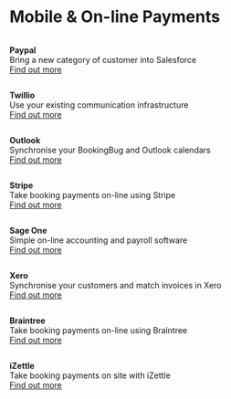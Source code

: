 # Mobile & On-line Payments

<div class="card">
  <div>
    <img src="https://www.bookingbug.co.uk/pictures/830/show/paypal+logo+sq+new.png?sh=ad3752652d07671a" alt="">
    <p><b>Paypal</b><br>
    Bring a new category of customer into Salesforce<br>
    <a href="https://www.bookingbug.co.uk/salesforce" target="_blank">Find out more<i class="fa fa-angle-right"></i></a></p>
  </div>
</div>
<div class="card">
  <div>
    <img src="https://www.bookingbug.co.uk/pictures/842/show/Twilio+logo+sq+new.png?sh=13265b6528361f92" alt="">
    <p><b>Twillio</b><br>
    Use your existing communication infrastructure<br>
    <a href="https://www.twilio.com/" target="_blank">Find out more<i class="fa fa-angle-right"></i></a></p>
  </div>
</div>
<div class="card">
  <div>
    <img src="https://www.bookingbug.co.uk/pictures/829/show/outlook+logo+sq+new.png?sh=89d8d6b21fc1cb3f" alt="">
    <p><b>Outlook</b><br>
    Synchronise your BookingBug and Outlook calendars<br>
    <a href="https://www.bookingbug.co.uk/outlook" target="_blank">Find out more<i class="fa fa-angle-right"></i></a></p>
  </div>
</div>
<div class="card">
  <div>
    <img src="https://www.bookingbug.co.uk/pictures/841/show/stripe+logo+sq+new.png?sh=67514556736b42d2" alt="">
    <p><b>Stripe</b><br>
    Take booking payments on-line using Stripe<br>
    <a href="https://stripe.com" target="_blank">Find out more<i class="fa fa-angle-right"></i></a></p>
  </div>
</div>
<div class="card">
  <div>
    <img src="https://www.bookingbug.co.uk/pictures/826/show/New-Sage-One-logo-sq+new.png?sh=575083fd12af2e6f" alt="">
    <p><b>Sage One</b><br>
    Simple on-line accounting and payroll software<br>
    <a href="http://www.sageone.com/" target="_blank">Find out more<i class="fa fa-angle-right"></i></a></p>
  </div>
</div>
<div class="card">
  <div>
    <img src="https://www.bookingbug.co.uk/pictures/885/show/xero+logo+sq+new.png?sh=fefd10d8cf4f6667" alt="">
    <p><b>Xero</b><br>
    Synchronise your customers and match invoices in Xero<br>
    <a href="https://www.bookingbug.co.uk/xero" target="_blank">Find out more<i class="fa fa-angle-right"></i></a></p>
  </div>
</div>
<div class="card">
  <div>
    <img src="https://www.bookingbug.co.uk/pictures/803/show/braintree+logo+sq+new.png?sh=e0afa21475ee9fde" alt="">
    <p><b>Braintree</b><br>
    Take booking payments on-line using Braintree<br>
    <a href="https://www.braintreepayments.com/" target="_blank">Find out more<i class="fa fa-angle-right"></i></a></p>
  </div>
</div>
<div class="card">
  <div>
    <img src="https://www.bookingbug.co.uk/pictures/817/show/izettle-logo+sq+new.png?sh=d34c5c45699ce1d0" alt="">
    <p><b>iZettle</b><br>
    Take booking payments on site with iZettle<br>
    <a href="https://www.izettle.com" target="_blank">Find out more<i class="fa fa-angle-right"></i></a></p>
  </div>
</div>
